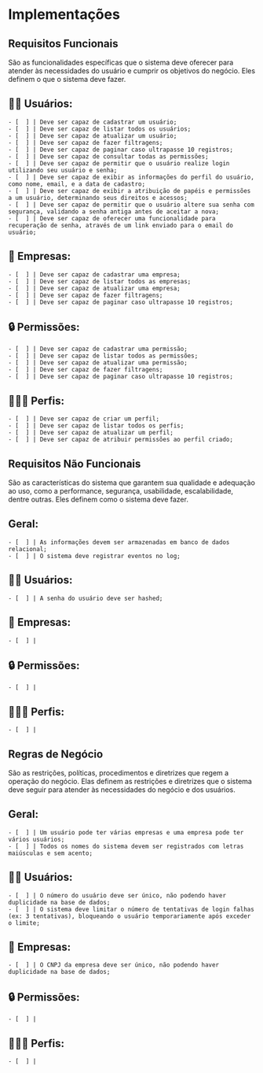 # Implementações

## Requisitos Funcionais

São as funcionalidades específicas que o sistema deve oferecer para atender às necessidades do usuário e cumprir os objetivos do negócio. Eles definem o que o sistema deve fazer.

## 👨🏽 Usuários:
    - [  ] | Deve ser capaz de cadastrar um usuário;
    - [  ] | Deve ser capaz de listar todos os usuários;
    - [  ] | Deve ser capaz de atualizar um usuário;
    - [  ] | Deve ser capaz de fazer filtragens;
    - [  ] | Deve ser capaz de paginar caso ultrapasse 10 registros;
    - [  ] | Deve ser capaz de consultar todas as permissões;
    - [  ] | Deve ser capaz de permitir que o usuário realize login utilizando seu usuário e senha;
    - [  ] | Deve ser capaz de exibir as informações do perfil do usuário, como nome, email, e a data de cadastro;
    - [  ] | Deve ser capaz de exibir a atribuição de papéis e permissões a um usuário, determinando seus direitos e acessos;
    - [  ] | Deve ser capaz de permitir que o usuário altere sua senha com segurança, validando a senha antiga antes de aceitar a nova;
    - [  ] | Deve ser capaz de oferecer uma funcionalidade para recuperação de senha, através de um link enviado para o email do usuário;

## 🏣 Empresas:
    - [  ] | Deve ser capaz de cadastrar uma empresa;
    - [  ] | Deve ser capaz de listar todos as empresas;
    - [  ] | Deve ser capaz de atualizar uma empresa;
    - [  ] | Deve ser capaz de fazer filtragens;
    - [  ] | Deve ser capaz de paginar caso ultrapasse 10 registros;

## 🔒 Permissões:
    - [  ] | Deve ser capaz de cadastrar uma permissão;
    - [  ] | Deve ser capaz de listar todos as permissões;
    - [  ] | Deve ser capaz de atualizar uma permissão;
    - [  ] | Deve ser capaz de fazer filtragens;
    - [  ] | Deve ser capaz de paginar caso ultrapasse 10 registros;

## 👨🏽‍💼 Perfis:
    - [  ] | Deve ser capaz de criar um perfil;
    - [  ] | Deve ser capaz de listar todos os perfis;
    - [  ] | Deve ser capaz de atualizar um perfil;
    - [  ] | Deve ser capaz de atribuir permissões ao perfil criado;

## Requisitos Não Funcionais

São as características do sistema que garantem sua qualidade e adequação ao uso, como a performance, segurança, usabilidade, escalabilidade, dentre outras. Eles definem como o sistema deve fazer.

## Geral:
    - [  ] | As informações devem ser armazenadas em banco de dados relacional;
    - [  ] | O sistema deve registrar eventos no log;

## 👨🏽 Usuários:
    - [  ] | A senha do usuário deve ser hashed;

## 🏣 Empresas:
    - [  ] | 

## 🔒 Permissões:
    - [  ] | 

## 👨🏽‍💼 Perfis:
    - [  ] | 

## Regras de Negócio

São as restrições, políticas, procedimentos e diretrizes que regem a operação do negócio. Elas definem as restrições e diretrizes que o sistema deve seguir para atender às necessidades do negócio e dos usuários.

## Geral:
    - [  ] | Um usuário pode ter várias empresas e uma empresa pode ter vários usuários;
    - [  ] | Todos os nomes do sistema devem ser registrados com letras maiúsculas e sem acento;

## 👨🏽 Usuários:
    - [  ] | O número do usuário deve ser único, não podendo haver duplicidade na base de dados;
    - [  ] | O sistema deve limitar o número de tentativas de login falhas (ex: 3 tentativas), bloqueando o usuário temporariamente após exceder o limite;

## 🏣 Empresas:
    - [  ] | O CNPJ da empresa deve ser único, não podendo haver duplicidade na base de dados;

## 🔒 Permissões:
    - [  ] | 

## 👨🏽‍💼 Perfis:
    - [  ] | 

